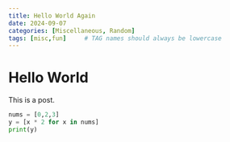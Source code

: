 ```yaml
---
title: Hello World Again
date: 2024-09-07
categories: [Miscellaneous, Random]
tags: [misc,fun]     # TAG names should always be lowercase
---
```

# Hello World

This is a post. 

```python
nums = [0,2,3]
y = [x * 2 for x in nums]
print(y)
```